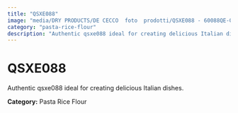 ```yaml
---
title: "QSXE088"
image: "media/DRY PRODUCTS/DE CECCO  foto  prodotti/QSXE088 - 60088QE-05.jpg"
category: "pasta-rice-flour"
description: "Authentic qsxe088 ideal for creating delicious Italian dishes."
---
```


# QSXE088

Authentic qsxe088 ideal for creating delicious Italian dishes.

**Category:** Pasta Rice Flour
